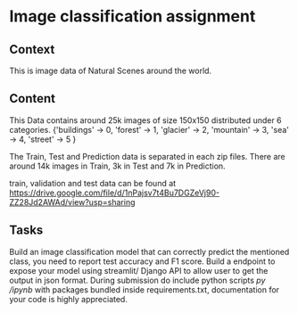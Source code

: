# Image classification assignment
## Context
This is image data of Natural Scenes around the world.

## Content
This Data contains around 25k images of size 150x150 distributed under 6 categories.
{'buildings' -> 0,
'forest' -> 1,
'glacier' -> 2,
'mountain' -> 3,
'sea' -> 4,
'street' -> 5 }

The Train, Test and Prediction data is separated in each zip files. There are around 14k images in Train, 3k in Test and 7k in Prediction.

train, validation and test data can be found at https://drive.google.com/file/d/1nPajsv7t4Bu7DGZeVj90-ZZ28Jd2AWAd/view?usp=sharing

## Tasks
Build an image classification model that can correctly predict the mentioned class, you need to report test accuracy and F1 score.
Build a endpoint to expose your model using streamlit/ Django API to allow user to get the output in json format. 
During submission do include python scripts *py /ipynb* with packages bundled inside requirements.txt, documentation for your code is highly appreciated.
